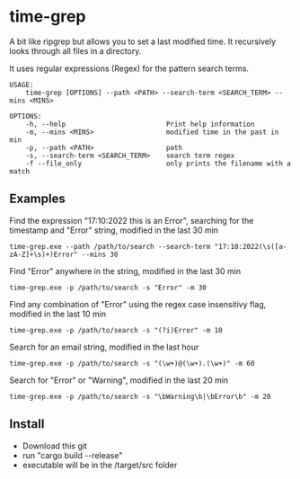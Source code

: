 # time-grep

A bit like ripgrep but allows you to set a last modified time. It recursively looks through all files in a directory.

It uses regular expressions (Regex) for the pattern search terms.

    USAGE:
        time-grep [OPTIONS] --path <PATH> --search-term <SEARCH_TERM> --mins <MINS>

    OPTIONS:
        -h, --help                         Print help information
        -m, --mins <MINS>                  modified time in the past in min
        -p, --path <PATH>                  path
        -s, --search-term <SEARCH_TERM>    search term regex
        -f --file_only                     only prints the filename with a match

## Examples
    
Find the expression "17:10:2022 this is an Error", searching for the timestamp and "Error" string, modified in the last 30 min

    time-grep.exe --path /path/to/search --search-term "17:10:2022(\s([a-zA-Z]+\s)+)Error" --mins 30 

Find "Error" anywhere in the string, modified in the last 30 min

    time-grep.exe -p /path/to/search -s "Error" -m 30

Find any combination of "Error" using the regex case insensitivy flag, modified in the last 10 min

    time-grep.exe -p /path/to/search -s "(?i)Error" -m 10

Search for an email string, modified in the last hour

    time-grep.exe -p /path/to/search -s "(\w+)@(\w+).(\w+)" -m 60

Search for "Error" or "Warning", modified in the last 20 min

    time-grep.exe -p /path/to/search -s "\bWarning\b|\bError\b" -m 20

## Install

- Download this git
- run "cargo build --release"
- executable will be in the /target/src folder
